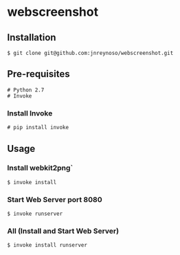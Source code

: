 webscreenshot
==================

Installation
------------

```
$ git clone git@github.com:jnreynoso/webscreenshot.git
```
Pre-requisites
--------------

    # Python 2.7
    # Invoke
    
### Install Invoke

    # pip install invoke
   
Usage
-----

### Install webkit2png` ###
```
$ invoke install
```
### Start Web Server port 8080 ###
```
$ invoke runserver

```
### All (Install and Start Web Server) ###
```
$ invoke install runserver
```
